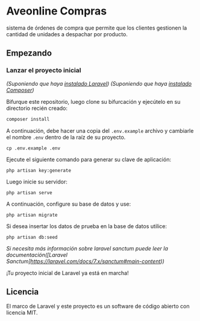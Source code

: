 # Aveonline Compras

sistema de órdenes de compra que permite que los clientes gestionen la cantidad de unidades a despachar por producto.

## Empezando

### Lanzar el proyecto inicial

_(Suponiendo que haya [instalado Laravel](https://laravel.com/docs/7.x))_
_(Suponiendo que haya [instalado Composer](https://getcomposer.org/download))_

Bifurque este repositorio, luego clone su bifurcación y ejecútelo en su directorio recién creado:

```bash
composer install
```

A continuación, debe hacer una copia del `.env.example` archivo y cambiarle el nombre `.env` dentro de la raíz de su proyecto.

```
cp .env.example .env
```

Ejecute el siguiente comando para generar su clave de aplicación:

```
php artisan key:generate
```

Luego inicie su servidor:

```
php artisan serve
```

A continuación, configure su base de datos y use:

```
php artisan migrate
```

Si desea insertar los datos de prueba en la base de datos utilice:

```
php artisan db:seed
```

_Si necesita más información sobre laravel sanctum puede leer la documentación([Laravel Sanctum]https://laravel.com/docs/7.x/sanctum#main-content))_

¡Tu proyecto inicial de Laravel ya está en marcha!

## Licencia

El marco de Laravel y este proyecto es un software de código abierto con licencia MIT.
